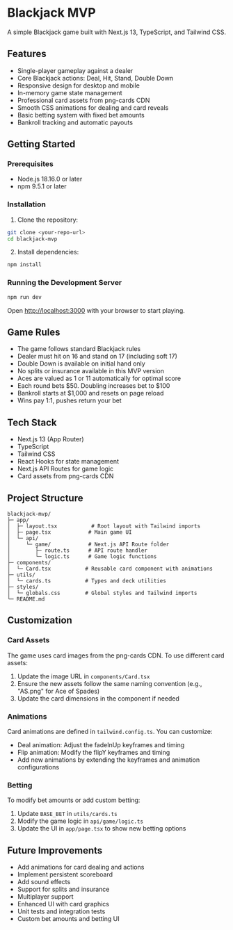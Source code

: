 # Blackjack MVP

A simple Blackjack game built with Next.js 13, TypeScript, and Tailwind CSS.

## Features

- Single-player gameplay against a dealer
- Core Blackjack actions: Deal, Hit, Stand, Double Down
- Responsive design for desktop and mobile
- In-memory game state management
- Professional card assets from png-cards CDN
- Smooth CSS animations for dealing and card reveals
- Basic betting system with fixed bet amounts
- Bankroll tracking and automatic payouts

## Getting Started

### Prerequisites

- Node.js 18.16.0 or later
- npm 9.5.1 or later

### Installation

1. Clone the repository:
```bash
git clone <your-repo-url>
cd blackjack-mvp
```

2. Install dependencies:
```bash
npm install
```

### Running the Development Server

```bash
npm run dev
```

Open [http://localhost:3000](http://localhost:3000) with your browser to start playing.

## Game Rules

- The game follows standard Blackjack rules
- Dealer must hit on 16 and stand on 17 (including soft 17)
- Double Down is available on initial hand only
- No splits or insurance available in this MVP version
- Aces are valued as 1 or 11 automatically for optimal score
- Each round bets $50. Doubling increases bet to $100
- Bankroll starts at $1,000 and resets on page reload
- Wins pay 1:1, pushes return your bet

## Tech Stack

- Next.js 13 (App Router)
- TypeScript
- Tailwind CSS
- React Hooks for state management
- Next.js API Routes for game logic
- Card assets from png-cards CDN

## Project Structure

```
blackjack-mvp/
├─ app/
│  ├─ layout.tsx           # Root layout with Tailwind imports
│  ├─ page.tsx            # Main game UI
│  └─ api/
│     └─ game/            # Next.js API Route folder
│        ├─ route.ts      # API route handler
│        └─ logic.ts      # Game logic functions
├─ components/
│  └─ Card.tsx           # Reusable card component with animations
├─ utils/
│  └─ cards.ts           # Types and deck utilities
├─ styles/
│  └─ globals.css        # Global styles and Tailwind imports
└─ README.md
```

## Customization

### Card Assets
The game uses card images from the png-cards CDN. To use different card assets:
1. Update the image URL in `components/Card.tsx`
2. Ensure the new assets follow the same naming convention (e.g., "AS.png" for Ace of Spades)
3. Update the card dimensions in the component if needed

### Animations
Card animations are defined in `tailwind.config.ts`. You can customize:
- Deal animation: Adjust the fadeInUp keyframes and timing
- Flip animation: Modify the flipY keyframes and timing
- Add new animations by extending the keyframes and animation configurations

### Betting
To modify bet amounts or add custom betting:
1. Update `BASE_BET` in `utils/cards.ts`
2. Modify the game logic in `api/game/logic.ts`
3. Update the UI in `app/page.tsx` to show new betting options

## Future Improvements

- Add animations for card dealing and actions
- Implement persistent scoreboard
- Add sound effects
- Support for splits and insurance
- Multiplayer support
- Enhanced UI with card graphics
- Unit tests and integration tests
- Custom bet amounts and betting UI
